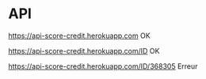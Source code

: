 # API

https://api-score-credit.herokuapp.com OK

https://api-score-credit.herokuapp.com/ID OK

https://api-score-credit.herokuapp.com/ID/368305 Erreur
